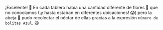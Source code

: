 ¡Excelente! :clap: En cada tablero había una cantidad diferente de flores :white_flower: que no conocíamos (¡y hasta estaban en diferentes ubicaciones! :scream:) pero la abeja :bee: pudo recolectar el néctar de ellas gracias a la expresión `número de bolitas Azul`. :satisfied: